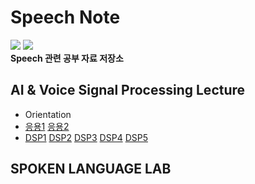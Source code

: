 # Speech Note
  
<img src="https://img.shields.io/badge/License-MIT-yellow"> <img src="https://img.shields.io/badge/contributors-welcome-yellowgreen">  
**Speech 관련 공부 자료 저장소**

## AI & Voice Signal Processing Lecture  
  
 * Orientation  
 * [응용1]() [응용2]()  
 * [DSP1]() [DSP2]() [DSP3]() [DSP4]() [DSP5]()    
  
## SPOKEN LANGUAGE LAB
  

  
